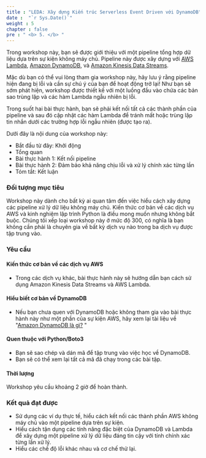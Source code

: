 ```yaml
---
title : "LEDA: Xây dựng Kiến trúc Serverless Event Driven với DynamoDB"
date :  "`r Sys.Date()`" 
weight : 5
chapter : false
pre : " <b> 5. </b> "
---
```


Trong workshop này, bạn sẽ được giới thiệu với một pipeline tổng hợp dữ liệu dựa trên sự kiện không máy chủ. Pipeline này được xây dựng với [AWS Lambda](https://docs.aws.amazon.com/lambda/latest/dg/welcome.html), [Amazon DynamoDB](https://docs.aws.amazon.com/amazondynamodb/latest/developerguide/Introduction.html), và [Amazon Kinesis Data Streams](https://docs.aws.amazon.com/streams/latest/dev/introduction.html).

Mặc dù bạn có thể vui lòng tham gia workshop này, hãy lưu ý rằng pipeline hiện đang bị lỗi và cần sự chú ý của bạn để hoạt động trở lại! Như bạn sẽ sớm phát hiện, workshop được thiết kế với một luồng đầu vào chứa các bản sao trùng lặp và các hàm Lambda ngẫu nhiên bị lỗi.

Trong suốt hai bài thực hành, bạn sẽ phải kết nối tất cả các thành phần của pipeline và sau đó cập nhật các hàm Lambda để tránh mất hoặc trùng lặp tin nhắn dưới các trường hợp lỗi ngẫu nhiên (được tạo ra).

Dưới đây là nội dung của workshop này:

- Bắt đầu từ đây: Khởi động
- Tổng quan
- Bài thực hành 1: Kết nối pipeline
- Bài thực hành 2: Đảm bảo khả năng chịu lỗi và xử lý chính xác từng lần
- Tóm tắt: Kết luận

### Đối tượng mục tiêu

Workshop này dành cho bất kỳ ai quan tâm đến việc hiểu cách xây dựng các pipeline xử lý dữ liệu không máy chủ. Kiến thức cơ bản về các dịch vụ AWS và kinh nghiệm lập trình Python là điều mong muốn nhưng không bắt buộc. Chúng tôi xếp loại workshop này ở mức độ 300, có nghĩa là bạn không cần phải là chuyên gia về bất kỳ dịch vụ nào trong ba dịch vụ được tập trung vào.

### Yêu cầu


#### Kiến thức cơ bản về các dịch vụ AWS    

- Trong các dịch vụ khác, bài thực hành này sẽ hướng dẫn bạn cách sử dụng Amazon Kinesis Data Streams và AWS Lambda.

#### Hiểu biết cơ bản về DynamoDB

- Nếu bạn chưa quen với DynamoDB hoặc không tham gia vào bài thực hành này như một phần của sự kiện AWS, hãy xem lại tài liệu về "[Amazon DynamoDB là gì?](https://docs.aws.amazon.com/amazondynamodb/latest/developerguide/Introduction.html) "

#### Quen thuộc với Python/Boto3

- Bạn sẽ sao chép và dán mã để tập trung vào việc học về DynamoDB.
- Bạn sẽ có thể xem lại tất cả mã đã chạy trong các bài tập.

#### Thời lượng

Workshop yêu cầu khoảng 2 giờ để hoàn thành.

### Kết quả đạt được

- Sử dụng các ví dụ thực tế, hiểu cách kết nối các thành phần AWS không máy chủ vào một pipeline dựa trên sự kiện.
- Hiểu cách tận dụng các tính năng đặc biệt của DynamoDB và Lambda để xây dựng một pipeline xử lý dữ liệu đáng tin cậy với tính chính xác từng lần xử lý.
- Hiểu các chế độ lỗi khác nhau và cơ chế thử lại.